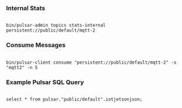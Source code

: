 ### Internal Stats

```

bin/pulsar-admin topics stats-internal persistent://public/default/mqtt-2

```

### Consume Messages

```

bin/pulsar-client consume "persistent://public/default/mqtt-2" -s "mqtt2" -n 5

```

### Example Pulsar SQL Query

```

select * from pulsar."public/default".iotjetsonjson;

```

